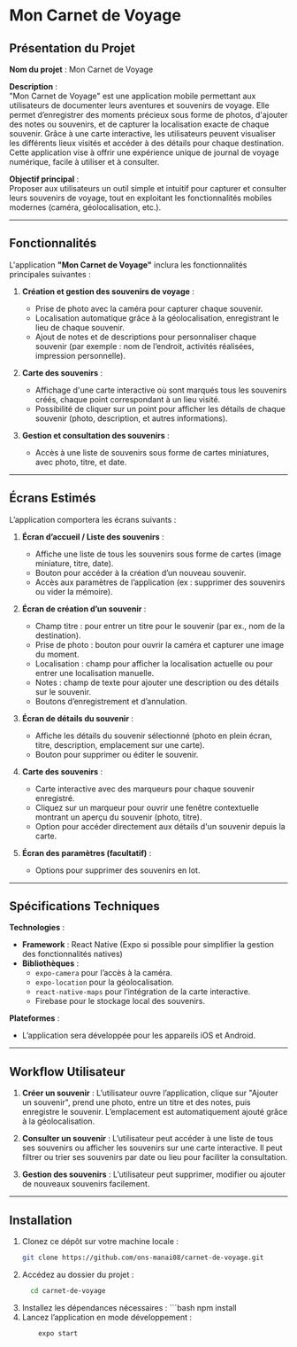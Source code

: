 # Mon Carnet de Voyage

## Présentation du Projet

**Nom du projet** : Mon Carnet de Voyage

**Description** :  
"Mon Carnet de Voyage" est une application mobile permettant aux utilisateurs de documenter leurs aventures et souvenirs de voyage. Elle permet d’enregistrer des moments précieux sous forme de photos, d'ajouter des notes ou souvenirs, et de capturer la localisation exacte de chaque souvenir. Grâce à une carte interactive, les utilisateurs peuvent visualiser les différents lieux visités et accéder à des détails pour chaque destination. Cette application vise à offrir une expérience unique de journal de voyage numérique, facile à utiliser et à consulter.

**Objectif principal** :  
Proposer aux utilisateurs un outil simple et intuitif pour capturer et consulter leurs souvenirs de voyage, tout en exploitant les fonctionnalités mobiles modernes (caméra, géolocalisation, etc.).

---

## Fonctionnalités

L'application **"Mon Carnet de Voyage"** inclura les fonctionnalités principales suivantes :

1. **Création et gestion des souvenirs de voyage** :  
   - Prise de photo avec la caméra pour capturer chaque souvenir.  
   - Localisation automatique grâce à la géolocalisation, enregistrant le lieu de chaque souvenir.  
   - Ajout de notes et de descriptions pour personnaliser chaque souvenir (par exemple : nom de l’endroit, activités réalisées, impression personnelle).

2. **Carte des souvenirs** :  
   - Affichage d'une carte interactive où sont marqués tous les souvenirs créés, chaque point correspondant à un lieu visité.  
   - Possibilité de cliquer sur un point pour afficher les détails de chaque souvenir (photo, description, et autres informations).

3. **Gestion et consultation des souvenirs** :  
   - Accès à une liste de souvenirs sous forme de cartes miniatures, avec photo, titre, et date.  

---

## Écrans Estimés

L’application comportera les écrans suivants :

1. **Écran d’accueil / Liste des souvenirs** :  
   - Affiche une liste de tous les souvenirs sous forme de cartes (image miniature, titre, date).  
   - Bouton pour accéder à la création d’un nouveau souvenir.  
   - Accès aux paramètres de l’application (ex : supprimer des souvenirs ou vider la mémoire).

2. **Écran de création d’un souvenir** :  
   - Champ titre : pour entrer un titre pour le souvenir (par ex., nom de la destination).  
   - Prise de photo : bouton pour ouvrir la caméra et capturer une image du moment.  
   - Localisation : champ pour afficher la localisation actuelle ou pour entrer une localisation manuelle.  
   - Notes : champ de texte pour ajouter une description ou des détails sur le souvenir.  
   - Boutons d’enregistrement et d’annulation.

3. **Écran de détails du souvenir** :  
   - Affiche les détails du souvenir sélectionné (photo en plein écran, titre, description, emplacement sur une carte).  
   - Bouton pour supprimer ou éditer le souvenir.

4. **Carte des souvenirs** :  
   - Carte interactive avec des marqueurs pour chaque souvenir enregistré.  
   - Cliquez sur un marqueur pour ouvrir une fenêtre contextuelle montrant un aperçu du souvenir (photo, titre).  
   - Option pour accéder directement aux détails d'un souvenir depuis la carte.

5. **Écran des paramètres (facultatif)** :  
   - Options pour supprimer des souvenirs en lot.

---

## Spécifications Techniques

**Technologies** :  
- **Framework** : React Native (Expo si possible pour simplifier la gestion des fonctionnalités natives)  
- **Bibliothèques** :  
  - `expo-camera` pour l’accès à la caméra.  
  - `expo-location` pour la géolocalisation.  
  - `react-native-maps` pour l’intégration de la carte interactive.  
  - Firebase pour le stockage local des souvenirs.

**Plateformes** :  
- L’application sera développée pour les appareils iOS et Android.

---

## Workflow Utilisateur

1. **Créer un souvenir** : L’utilisateur ouvre l’application, clique sur "Ajouter un souvenir", prend une photo, entre un titre et des notes, puis enregistre le souvenir. L’emplacement est automatiquement ajouté grâce à la géolocalisation.

2. **Consulter un souvenir** : L’utilisateur peut accéder à une liste de tous ses souvenirs ou afficher les souvenirs sur une carte interactive. Il peut filtrer ou trier ses souvenirs par date ou lieu pour faciliter la consultation.

3. **Gestion des souvenirs** : L’utilisateur peut supprimer, modifier ou ajouter de nouveaux souvenirs facilement.

---

## Installation

1. Clonez ce dépôt sur votre machine locale :
   ```bash
   git clone https://github.com/ons-manai08/carnet-de-voyage.git
2. Accédez au dossier du projet :
    ```bash
      cd carnet-de-voyage
3. Installez les dépendances nécessaires :
       ```bash
      npm install
 4. Lancez l’application en mode développement :
     ```bash
         expo start
